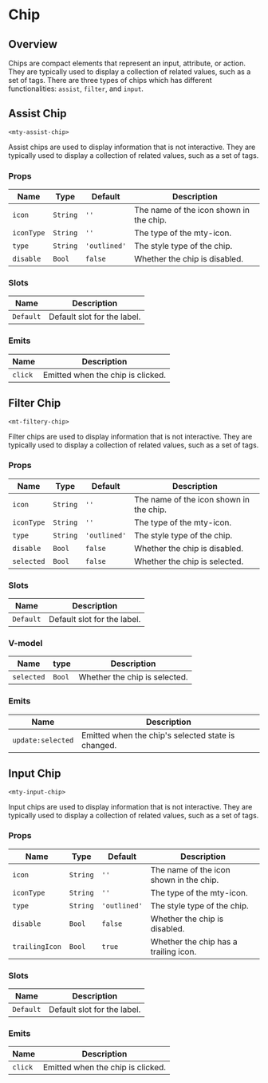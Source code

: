 # Chip

## Overview

Chips are compact elements that represent an input, attribute, or action. They are typically used to display a collection of related values, such as a set of tags. There are three types of chips which has different functionalities: `assist`, `filter`, and `input`.

## Assist Chip

`<mty-assist-chip>`

Assist chips are used to display information that is not interactive. They are typically used to display a collection of related values, such as a set of tags.

### Props

| Name       | Type     | Default      | Description                             |
| ---------- | -------- | ------------ | --------------------------------------- |
| `icon`     | `String` | `''`         | The name of the icon shown in the chip. |
| `iconType` | `String` | `''`         | The type of the mty-icon.               |
| `type`     | `String` | `'outlined'` | The style type of the chip.             |
| `disable`  | `Bool`   | `false`      | Whether the chip is disabled.           |

### Slots

| Name      | Description                 |
| --------- | --------------------------- |
| `Default` | Default slot for the label. |

### Emits

| Name    | Description                       |
| ------- | --------------------------------- |
| `click` | Emitted when the chip is clicked. |

## Filter Chip

`<mt-filtery-chip>`

Filter chips are used to display information that is not interactive. They are typically used to display a collection of related values, such as a set of tags.

### Props

| Name       | Type     | Default      | Description                             |
| ---------- | -------- | ------------ | --------------------------------------- |
| `icon`     | `String` | `''`         | The name of the icon shown in the chip. |
| `iconType` | `String` | `''`         | The type of the mty-icon.               |
| `type`     | `String` | `'outlined'` | The style type of the chip.             |
| `disable`  | `Bool`   | `false`      | Whether the chip is disabled.           |
| `selected` | `Bool`   | `false`      | Whether the chip is selected.           |

### Slots

| Name      | Description                 |
| --------- | --------------------------- |
| `Default` | Default slot for the label. |

### V-model

| Name       | type   | Description                   |
| ---------- | ------ | ----------------------------- |
| `selected` | `Bool` | Whether the chip is selected. |

### Emits

| Name              | Description                                        |
| ----------------- | -------------------------------------------------- |
| `update:selected` | Emitted when the chip's selected state is changed. |

## Input Chip

`<mty-input-chip>`

Input chips are used to display information that is not interactive. They are typically used to display a collection of related values, such as a set of tags.

### Props

| Name           | Type     | Default      | Description                             |
| -------------- | -------- | ------------ | --------------------------------------- |
| `icon`         | `String` | `''`         | The name of the icon shown in the chip. |
| `iconType`     | `String` | `''`         | The type of the mty-icon.               |
| `type`         | `String` | `'outlined'` | The style type of the chip.             |
| `disable`      | `Bool`   | `false`      | Whether the chip is disabled.           |
| `trailingIcon` | `Bool`   | `true`       | Whether the chip has a trailing icon.   |

### Slots

| Name      | Description                 |
| --------- | --------------------------- |
| `Default` | Default slot for the label. |

### Emits

| Name    | Description                       |
| ------- | --------------------------------- |
| `click` | Emitted when the chip is clicked. |
